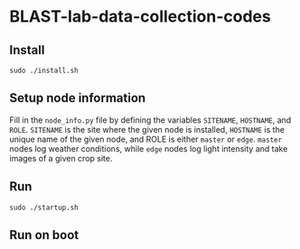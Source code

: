 # BLAST-lab-data-collection-codes

## Install
  `sudo ./install.sh`

## Setup node information
  Fill in the `node_info.py` file by defining the variables `SITENAME`, `HOSTNAME`, and `ROLE`.
  `SITENAME` is the site where the given node is installed, `HOSTNAME` is the unique name of
  the given node, and ROLE is either `master` or `edge`. `master` nodes log weather conditions,
  while `edge` nodes log light intensity and take images of a given crop site.

## Run
  `sudo ./startup.sh`

## Run on boot
